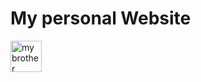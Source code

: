 <h1> My personal Website </h1>
<img src="https://sujinhhh.github.io/deploy/mingle.png" alt='my brother' style="width:50px;">


